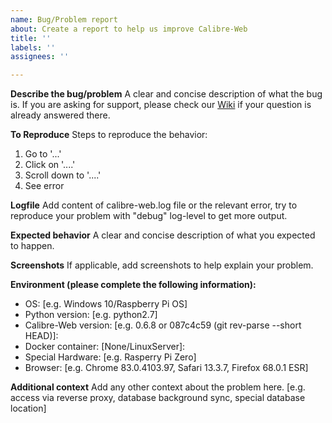 ```yaml
---
name: Bug/Problem report
about: Create a report to help us improve Calibre-Web
title: ''
labels: ''
assignees: ''

---
```

<!-- Please have a look at our [Contributing Guidelines](https://github.com/janeczku/calibre-web/blob/master/CONTRIBUTING.md) -->

**Describe the bug/problem**
A clear and concise description of what the bug is. If you are asking for support, please check our [Wiki](https://github.com/janeczku/calibre-web/wiki) if your question is already answered there.

**To Reproduce**
Steps to reproduce the behavior:
1. Go to '...'
2. Click on '....'
3. Scroll down to '....'
4. See error

**Logfile**
Add content of calibre-web.log file or the relevant error, try to reproduce your problem with "debug" log-level to get more output.

**Expected behavior**
A clear and concise description of what you expected to happen.

**Screenshots**
If applicable, add screenshots to help explain your problem.

**Environment (please complete the following information):**
 - OS: [e.g. Windows 10/Raspberry Pi OS]
 - Python version: [e.g. python2.7]
 - Calibre-Web version: [e.g. 0.6.8 or 087c4c59 (git rev-parse --short HEAD)]:
 - Docker container: [None/LinuxServer]:
 - Special Hardware: [e.g. Rasperry Pi Zero]
 - Browser: [e.g. Chrome 83.0.4103.97, Safari 13.3.7, Firefox 68.0.1 ESR]

**Additional context**
Add any other context about the problem here. [e.g. access via reverse proxy, database background sync, special database location]
